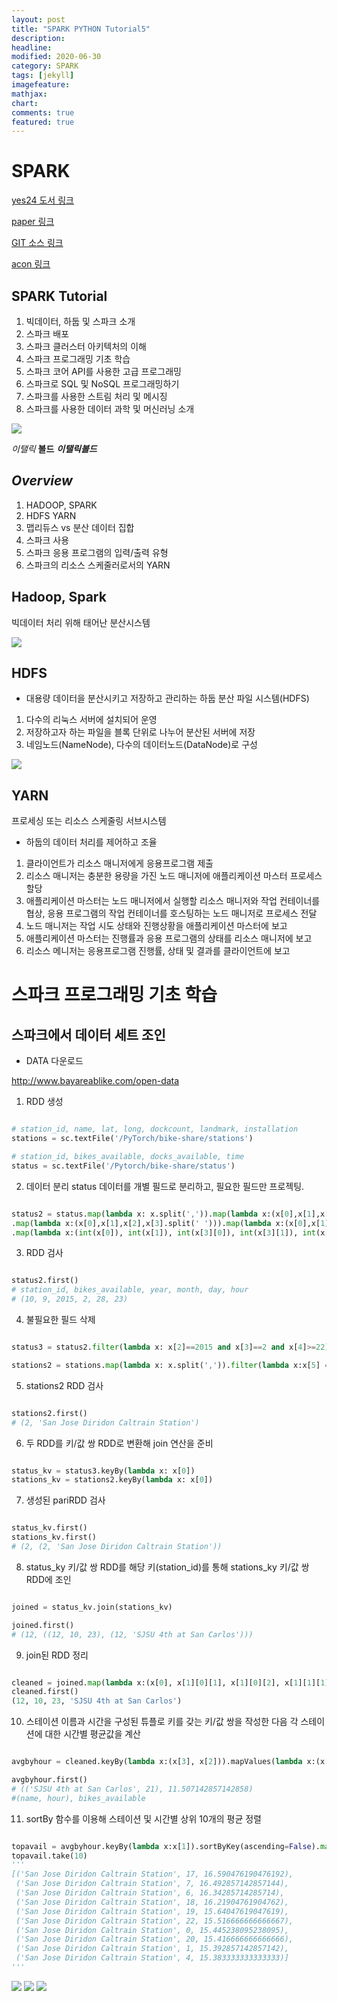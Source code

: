 ```yaml
---
layout: post
title: "SPARK PYTHON Tutorial5"
description: 
headline: 
modified: 2020-06-30
category: SPARK
tags: [jekyll]
imagefeature: 
mathjax: 
chart: 
comments: true
featured: true
---
```


# SPARK

[yes24 도서 링크](http://www.yes24.com/Product/Goods/77356185?scode=032&OzSrank=12)

[paper 링크](-)

[GIT 소스 링크](https://github.com/sparktraining/spark_using_python)

[acon 링크](http://www.acornpub.co.kr/book/data-spark-python#toc)



## SPARK Tutorial
1. 빅데이터, 하둡 및 스파크 소개
2. 스파크 배포
3. 스파크 클러스터 아키텍처의 이해
4. 스파크 프로그래밍 기초 학습
5. 스파크 코어 API를 사용한 고급 프로그래밍
6. 스파크로 SQL 및 NoSQL 프로그래밍하기
7. 스파크를 사용한 스트림 처리 및 메시징
8. 스파크를 사용한 데이터 과학 및 머신러닝 소개


<img src="{{ site.url }}/images/Spark/spark-logo-trademark.png">


*이탤릭* **볼드** ***이탤릭볼드***

## ***Overview***

1. HADOOP, SPARK
2. HDFS YARN
3. 맵리듀스 vs 분산 데이터 집합
4. 스파크 사용
5. 스파크 응용 프로그램의 입력/출력 유형
6. 스파크의 리소스 스케줄러로서의 YARN

## Hadoop, Spark
빅데이터 처리 위해 태어난 분산시스템

<img src="{{ site.url }}/images/Spark/first/20200627_134701.png">

## HDFS
* 대용량 데이터을 분산시키고 저장하고 관리하는 하둡 분산 파일 시스템(HDFS)
1. 다수의 리눅스 서버에 설치되어 운영
2. 저장하고자 하는 파일을 블록 단위로 나누어 분산된 서버에 저장
3. 네임노드(NameNode), 다수의 데이터노드(DataNode)로 구성

<img src="{{ site.url }}/images/Spark/first/s_sm2_10_i4.jpg">

## YARN
프로세싱 또는 리소스 스케줄링 서브시스템
* 하둡의 데이터 처리를 제어하고 조율
1. 클라이언트가 리소스 매니저에게 응용프로그램 제출
2. 리소스 매니저는 충분한 용량을 가진 노드 매니저에 애플리케이션 마스터 프로세스 할당
3. 애플리케이션 마스터는 노드 매니저에서 실행할 리소스 매니저와 작업 컨테이너를 협상, 응용 프로그램의 작업 컨테이너를 호스팅하는 노드 매니저로 프로세스 전달
4. 노드 매니저는 작업 시도 상태와 진행상황을 애플리케이션 마스터에 보고
5. 애플리케이션 마스터는 진행률과 응용 프로그램의 상태를 리소스 매니저에 보고
6. 리소스 메니저는 응용프로그램 진행률, 상태 및 결과를 클라이언트에 보고


# 스파크 프로그래밍 기초 학습

## 스파크에서 데이터 세트 조인
- DATA 다운로드 

http://www.bayareablike.com/open-data

1. RDD 생성

~~~python

# station_id, name, lat, long, dockcount, landmark, installation
stations = sc.textFile('/PyTorch/bike-share/stations')

# station_id, bikes_available, docks_available, time
status = sc.textFile('/Pytorch/bike-share/status')

~~~

2. 데이터 분리 
status 데이터를 개별 필드로 분리하고, 필요한 필드만 프로젝팅.
~~~python

status2 = status.map(lambda x: x.split(',')).map(lambda x:(x[0],x[1],x[2],x[3].replace('"','')))\
.map(lambda x:(x[0],x[1],x[2],x[3].split(' '))).map(lambda x:(x[0],x[1],x[2],x[3][0].split('-'), x[3][1].split(':')))\
.map(lambda x:(int(x[0]), int(x[1]), int(x[3][0]), int(x[3][1]), int(x[3][2]), int(x[4][0])))

~~~

3. RDD 검사

~~~python

status2.first()
# station_id, bikes_available, year, month, day, hour
# (10, 9, 2015, 2, 28, 23)

~~~

4. 불필요한 필드 삭제

~~~python

status3 = status2.filter(lambda x: x[2]==2015 and x[3]==2 and x[4]>=22).map(lambda x:(x[0],x[1], x[5])) # 필요한 날짜만 선택한 후 나머진 삭제

stations2 = stations.map(lambda x: x.split(',')).filter(lambda x:x[5] =='San Jose').map(lambda x: (int(x[0]), x[1])) # landmark = San Jose 만 포함하는 데이터 세트 필터링

~~~

5. stations2 RDD 검사

~~~python

stations2.first()
# (2, 'San Jose Diridon Caltrain Station')

~~~

6. 두 RDD를 키/값 쌍 RDD로 변환해 join 연산을 준비

~~~python

status_kv = status3.keyBy(lambda x: x[0])
stations_kv = stations2.keyBy(lambda x: x[0])

~~~

7. 생성된 pariRDD 검사

~~~python

status_kv.first()
stations_kv.first()
# (2, (2, 'San Jose Diridon Caltrain Station'))
~~~

8. status_ky 키/값 쌍 RDD를 해당 키(station_id)를 통해 stations_ky 키/값 쌍 RDD에 조인

~~~python

joined = status_kv.join(stations_kv)

joined.first()
# (12, ((12, 10, 23), (12, 'SJSU 4th at San Carlos')))
~~~

9. join된 RDD 정리

~~~python

cleaned = joined.map(lambda x:(x[0], x[1][0][1], x[1][0][2], x[1][1][1]))
cleaned.first()
(12, 10, 23, 'SJSU 4th at San Carlos')

~~~

10. 스테이션 이름과 시간을 구성된 튜플로 키를 갖는 키/값 쌍을 작성한 다음 각 스테이션에 대한 시간별 평균값을 계산

~~~python

avgbyhour = cleaned.keyBy(lambda x:(x[3], x[2])).mapValues(lambda x:(x[1], 1)).reduceByKey(lambda x, y:(x[0]+y[0], x[1]+y[1])).mapValues(lambda x:(x[0]/x[1]))

avgbyhour.first()
# (('SJSU 4th at San Carlos', 21), 11.507142857142858)
#(name, hour), bikes_available
~~~

11. sortBy 함수를 이용해 스테이션 및 시간별 상위 10개의 평균 정렬

~~~python

topavail = avgbyhour.keyBy(lambda x:x[1]).sortByKey(ascending=False).map(lambda x:(x[1][0][0], x[1][0][1], x[0]))
topavail.take(10)
'''
[('San Jose Diridon Caltrain Station', 17, 16.590476190476192),
 ('San Jose Diridon Caltrain Station', 7, 16.492857142857144),
 ('San Jose Diridon Caltrain Station', 6, 16.34285714285714),
 ('San Jose Diridon Caltrain Station', 18, 16.21904761904762),
 ('San Jose Diridon Caltrain Station', 19, 15.64047619047619),
 ('San Jose Diridon Caltrain Station', 22, 15.516666666666667),
 ('San Jose Diridon Caltrain Station', 0, 15.445238095238095),
 ('San Jose Diridon Caltrain Station', 20, 15.416666666666666),
 ('San Jose Diridon Caltrain Station', 1, 15.392857142857142),
 ('San Jose Diridon Caltrain Station', 4, 15.383333333333333)]
'''

~~~


<img src="{{ site.url }}/images/Spark/fourth/20200630_164142.png">

<img src="{{ site.url }}/images/Spark/fourth/20200630_164357.png">

<img src="{{ site.url }}/images/Spark/fourth/20200630_164357.png">